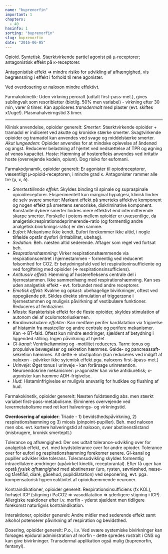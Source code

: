 ```yaml
---
name: "buprenorfin"
important: 1
chapters:
  - 40
hasinfo: 1
sorting: "buprenorfin"
slug: buprenorfin
date: "2016-06-05"
---
```


Opioid. Syntetisk. Stærktvirkende partiel agonist på µ-receptorer; antagonistisk
effekt på κ-receptorer.

Antagonistisk effekt => mindre risiko for udvikling af afhængighed, vis
begrænsning i effekt i forhold til rene agonister.

Ved overdosering er naloxon mindre effektivt.

Farmakokinetik: Uden virkning peroralt (udtalt first-pass-met.), gives
sublingvalt som resoribletter (biotilg. 50% men variabel) - virkning efter 30
min, varer 8 timer. Kan appliceres <em>transdermalt</em> med plaster (evt.
skiftes x1/uge!). Plasmahalveirngstid 3 timer.

<hr>Klinisk anvendelse, opioider generelt: <em>Smerter</em>: Stærktvirkende opioider + tramadol er indiceret ved akutte og kroniske stærke smerter. Svagtvirkende opioider og tramadol kan anvendes ved svage og middelstærke smerter. <em>Akut lungeødem</em>: Opioider anvendes for at mindske oplevelse af åndenød og angst. Reducerer belastning af hjertet ved nedsættelse af TPR og øgning af venøs kapacitet. <em>Hoste</em>: Hæmning af hosterefleks anvendes ved irritativ hoste (overvejende kodein, opium). Dog risiko for eufomani.

Farmakodynamik, opioider generelt: Er agonister til opiodreceptorer, væsentligt
µ-opioid-receptoren, i mindre grad κ. Antagonister rammer alle tre (μ, κ, δ).

<ul><li><em>Smertestillende effekt</em>: Skyldes binding til spinale og
supraspinale opioidreceptorer. Eksperimentelt kun marginal hypalgesi, klinisk
lindrer de selv svære smerter: Markant effekt på smerteks affektive komponent og
nogen effekt på smertens sensoriske, diskriminative komponent. Konstante dybere
smerter lindres mere effektivt end intermitterende skarpe smerter. Forskelle i
potens mellem opioider er uvæsentlige, da
analgetisk:respirationsdeprimerende-ratio (og formentlig andre
analgetisk:bivirknings-ratio) er den samme.</li><li><em>Eufori</em>: Mekanisme
ikke kendt. Eufori forekommer ikke altid, i nogle tilfælde opstår dysfori
(irritabilitet, ubehag).</li><li><em>Sedation</em>: Beh. næsten altid sederende.
Aftager som regel ved fortsat beh.</li><li><em>Resprationshæmning</em>: Virker
respirationshæmmende via respirationscentret i hjernestammen - formentlig ved
reduceret følsomhed for CO2. Er betydningsfuld ved let respirationinsufficiente
og ved forgiftning med opioider (=>
respirationsinsufficiens).</li><li><em>Antitussiv effekt</em>: Hæmning af
hosterefleksens centrale del i hjernestammen. Ikke sammenhæng med
respirationshæmning. Kan ses uden analgetisk effekt - evt. forbundet med andre
receptorer.</li><li><em>Emetisk effekt</em>: Kvalme og opkast: ubehagelige
bivirkninger, oftest ved oppegående ptt. Skldes direkte stimulation af
triggerzone i hjernestammen og muligvis påvirkning af vestibulære funktioner.
Reduceres af fentiaziner.</li><li><em>Miosis</em>: Karakterisisk effekt for de
fleste opioider, skyldes stimulation af autonom del af
oculomotoriuskernen.</li><li><em>Kardiovaskulære effekter</em>: Kan medføre
perifer kardilatation via frigivelse af histamin fra mastceller og andre
centrale og perifere mekanismer. Kan => BT-fald. Oftest kun mindre ændringer,
sjældent af betydning i liggended stilling. Ingen påvirkning af
hjertet.</li><li><em>GI-kanal</em>: Ventrikeltømning og -motilitet reduceres.
Tarm: tonus og propulsive bevægelser og sekretion hæmmes. Galde- og
pancreassaft-sekretion hæmmes. Alt dette => obstipation (kan reduceres ved
indgift af naloxon - påvirker ikke sytemisk effekt pga. naloxons
first-åpass-met.)</li><li><em>Urinveje</em>: Øget tonus i urinveje - kan
forårsage urinretention. Neuroendokrine mekanismer: µ-agonister kan virke
antidiuretisk; κ-agonister kan hæmme ADH-frigivelse.</li><li><em>Hud</em>:
Histaminfrigivelse er muligvis ansvarlig for hudkløe og flushing af
hud.</li></ul>

Farmakokinetik, opioider generelt: Næsten fuldstændig abs. men stærkt variabel
first-pass-metabolisme. Elimineres overvejende ved levermetabolisme med ret kort
halverings- og virkningstid.

<b>Overdosering af opioider</b>: Triade - 1) bevidsthedspåvirkning, 2)
respirationshæmning og 3) miosis (pinpoint-pupiller). Beh. med naloxon men obs.
evt. kortere halveringstid af naloxon, svær abstinenstilstand (misbrugere,
kronisk smerteptt.)

Tolerance og afhængighed: Der ses udtalt tolerance-udvikling over for analgetisk
effekt, evt. med krydstolerance over for andre opioder. Tolerance over for
eufori og respirationshæmning forekomer senere. GI-kanal og pupiller udvikler
ikke tolerans. Toleransudvikling skyldes formentlig intracellulære ændringer
(upåvirket kinetik, receptorantal). Efter få uger kan opstå <em>fysisk
afhængighed</em> med abstinenser (uro, rysten, søvnløshed, næse- og tåreflåd,
diaré, gåsehud, pupildilatation) ved seponering, evt. pga. kompensatorisk
hyperreaktivitet af opioidhæmmende neuroner.

Kontraindikationer, opioider generelt: Respirationsinsufficiens (fx KOL),
forhøjet ICP (stigning i PaCO2 => vasodilatation => yderligere stigning i ICP).
Allergiske reaktioner efter i.v. morfin - yderst sjældent men tidligere
forekomst naturligvis kontraindikation.

Interaktioner, opioider generelt: Andre midler med sederende effekt samt alkohol
potenserer påvirkning af respiration og bevidsthed.

Dosering, opioider generelt: P.o., i.v. Ved svære systemiske bivirkninger kan
forsøges epidural administration af morfin - dette spredes rostralt i CNS og kan
give bivirkninger. Transdermal applikation også mulig (buprenorfin, fentanyl).
